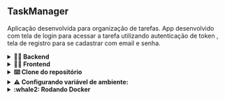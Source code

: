 ## TaskManager

Aplicação desenvolvida para organização de tarefas. App desenvolvido com tela de login para acessar a tarefa utilizando autenticação de token , tela de registro para se cadastrar com email e senha.

<details>
  <summary>
    <strong> 👩‍💻 Backend </strong>
  </summary>

  - Construição de uma _API Node Express_ utilizando o _Typescript_

  - Aplicação de arquitetura _MSC_ (Camada de Controller e Service)

  - Utilização do bando de dados **Postgres** com ORM **Prisma**

  - Criação de endpoints no padrão _REST_

  - Autenticação dos dados com token utilizando _JWT_

  > Documentação: `Backend:` [Clique aqui](https://github.com/Adriana-coderstar/taskManager/blob/main/backend/README.md)

</details>

<details>
  <summary>
    <strong> 👩‍💻 Frontend </strong>
  </summary>

  - Aplicação desenvolvida utilizando _React_ 

  - Requisição api com a biblioteca _Axios_ 

  - Estilização usando a lib _Styled-Components_
  
  Dcoumentação:`Frontend:` [Clique aqui](https://github.com/Adriana-coderstar/taskManager/blob/main/frontend/README.md)

</details>

<details>
  <summary>
    <strong> ⌨️ Clone do repositório </strong>
  </summary>
  
  1. Clone o repositório
      - `git clone git@github.com:Adriana-coderstar/taskManager.git`

  2. Instale as dependências backend
      - `cd backend`
      - `npm install`

  3. Instale as dependências frontend
      - `cd frontend`
      - `npm install`
    
 </details>

 <details>
  <summary>
    <strong> ⚠ Configurando variável de ambiente: </strong>
  </summary>
  
 - Modificar o arquivo `env.example` para `.env`
 
 - Alterar DATABASE_URL="postegres://`USER:PASSWORD`@`HOST`:`PORT`/`NAME_DATABASE`"
 </details>
 
  <details>
  <summary>
    <strong> :whale2: Rodando Docker </strong>
  </summary>
  
 - No terminal utilizar o comando `docker-compose up -d `
  </details>

